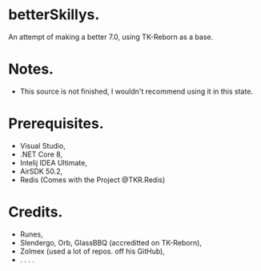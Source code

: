 # betterSkillys.
An attempt of making a better 7.0, using TK-Reborn as a base.

# Notes.
- This source is not finished, I wouldn't recommend using it in this state.

# Prerequisites.
- Visual Studio,
- .NET Core 8,
- Intelij IDEA Ultimate,
- AirSDK 50.2,
- Redis (Comes with the Project @TKR.Redis)

# Credits.
- Runes,
- Slendergo, Orb, GlassBBQ (accreditted on TK-Reborn),
- Zolmex (used a lot of repos. off his GitHub),
- . . . .
